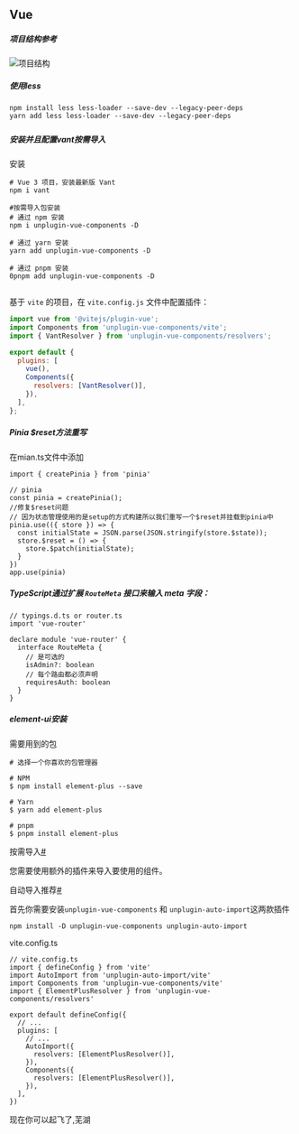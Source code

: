 ## Vue

##### 项目结构参考

![项目结构](D:\WEB\img\项目结构.png)



##### 使用less

```shell
npm install less less-loader --save-dev --legacy-peer-deps
yarn add less less-loader --save-dev --legacy-peer-deps
```

##### 

##### 安装并且配置vant按需导入

安装

```shell
# Vue 3 项目，安装最新版 Vant
npm i vant

#按需导入包安装
# 通过 npm 安装
npm i unplugin-vue-components -D

# 通过 yarn 安装
yarn add unplugin-vue-components -D

# 通过 pnpm 安装
0pnpm add unplugin-vue-components -D


```

基于 `vite` 的项目，在 `vite.config.js` 文件中配置插件：

```js
import vue from '@vitejs/plugin-vue';
import Components from 'unplugin-vue-components/vite';
import { VantResolver } from 'unplugin-vue-components/resolvers';

export default {
  plugins: [
    vue(),
    Components({
      resolvers: [VantResolver()],
    }),
  ],
};

```





##### Pinia   $reset方法重写

在mian.ts文件中添加

```tsx
import { createPinia } from 'pinia'

// pinia
const pinia = createPinia();
//修复$reset问题
// 因为状态管理使用的是setup的方式构建所以我们重写一个$reset并挂载到pinia中
pinia.use(({ store }) => {
  const initialState = JSON.parse(JSON.stringify(store.$state));
  store.$reset = () => {
    store.$patch(initialState);
  }
})
app.use(pinia)
```



##### TypeScript通过扩展 `RouteMeta` 接口来输入 meta 字段：

```tsx
// typings.d.ts or router.ts
import 'vue-router'

declare module 'vue-router' {
  interface RouteMeta {
    // 是可选的
    isAdmin?: boolean
    // 每个路由都必须声明
    requiresAuth: boolean
  }
}

```



##### element-ui安装

需要用到的包

```shell
# 选择一个你喜欢的包管理器

# NPM
$ npm install element-plus --save

# Yarn
$ yarn add element-plus

# pnpm
$ pnpm install element-plus
```

按需导入[#](https://element-plus.org/zh-CN/guide/quickstart.html#按需导入)

您需要使用额外的插件来导入要使用的组件。

自动导入推荐[#](https://element-plus.org/zh-CN/guide/quickstart.html#自动导入-推荐)

首先你需要安装`unplugin-vue-components` 和 `unplugin-auto-import`这两款插件

```shell
npm install -D unplugin-vue-components unplugin-auto-import
```

vite.config.ts

```tsx
// vite.config.ts
import { defineConfig } from 'vite'
import AutoImport from 'unplugin-auto-import/vite'
import Components from 'unplugin-vue-components/vite'
import { ElementPlusResolver } from 'unplugin-vue-components/resolvers'

export default defineConfig({
  // ...
  plugins: [
    // ...
    AutoImport({
      resolvers: [ElementPlusResolver()],
    }),
    Components({
      resolvers: [ElementPlusResolver()],
    }),
  ],
})
```

现在你可以起飞了,芜湖

